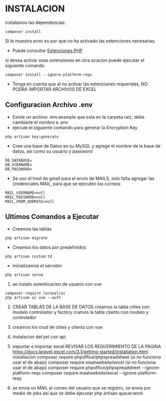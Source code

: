 # INSTALACION
instalamos las dependencias:
```
composer install
```
Si le muestra error es por que no ha activado las extenciones necesarias.
* Puede consultar [Extenciones PHP](https://docs.laravel-excel.com/3.1/getting-started/installation.html)

si desea activar esas extensiones en otra ocacion puede ejecutar el siguiente comando
```
composer install --ignore-platform-reqs
```
* Tenga en cuenta que al no activar las extenciones requeridas, NO PODRA IMPORTAR ARCHIVOS DE EXCEL

## Configuracion Archivo .env
*  Existe un archivo .env.example que esta en la carpeta raiz, debe cambiarle el nombre a .env 
* ejecute el siguiente comando para generar la Encryption Key
```
php artisan key:generate
```
* Cree una base de Datos en su MySQL y agrege el nombre de la base de datos, asi como su usuario y password
```
DB_DATABASE=
DB_USERNAME=
DB_PASSWORD=
```
* Se uso el host de gmail para el envio de MAILS, solo falta agregar las credenciales MAIL, para que se ejecuten los correos
```
MAIL_USERNAME=null
MAIL_PASSWORD=null
MAIL_FROM_ADDRESS=null
```

## Ultimos Comandos a Ejecutar
* Creamos las tablas
```
php artisan migrate
```
* Creamos los datos por predefinidos 
```
php artisan custom:td
```
* Inicializamos el servidor
```
php artisan serve
```



1. se instalo autenticacion de usuario con vue 
```
composer require laravel/ui
php artisan ui vue --auth 
```

2. CREAR TABLAS DE LA BASE DE DATOS
    creamos la tabla cities con modelo controlador y factory
    cramos la table clients con modelo y controlador
3. creamos los crud de cities y clients con vue

4. instalacion del jwt con api



5. exportar e importar  excel
    REVISAR LOS REQUERIMIENTO DE LA PAGINA 
        https://docs.laravel-excel.com/3.1/getting-started/installation.html
    installacion
        composer require phpoffice/phpspreadsheet  (si no funciona usar el de abajo)
        composer require maatwebsite/excel (si no funciona usar el de abajo)
        composer require phpoffice/phpspreadsheet --ignore-platform-reqs
        composer require maatwebsite/excel --ignore-platform-reqs


6. se envia un MAIL al correo del usuario que se registro, se envia por medio de jobs asi que se debe ejecutar
    php artisan queue:work
